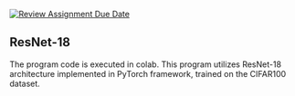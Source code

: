 [![Review Assignment Due Date](https://classroom.github.com/assets/deadline-readme-button-24ddc0f5d75046c5622901739e7c5dd533143b0c8e959d652212380cedb1ea36.svg)](https://classroom.github.com/a/9e_U2VEe)

## ResNet-18 

The program code is executed in colab.
This program utilizes ResNet-18 architecture implemented in PyTorch framework, trained on the CIFAR100 dataset.
